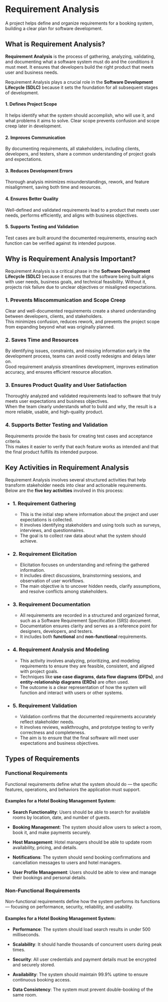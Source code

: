 # Requirement Analysis
A project helps define and organize requirements for a booking system, building a clear plan for software development.

## What is Requirement Analysis?

**Requirement Analysis** is the process of gathering, analyzing, validating, and documenting what a software system must do and the conditions it must meet. It ensures that developers build the right product that meets user and business needs.

Requirement Analysis plays a crucial role in the **Software Development Lifecycle (SDLC)** because it sets the foundation for all subsequent stages of development.

#### **1. Defines Project Scope**
It helps identify what the system should accomplish, who will use it, and what problems it aims to solve. Clear scope prevents confusion and scope creep later in development.

#### **2. Improves Communication**
By documenting requirements, all stakeholders, including clients, developers, and testers, share a common understanding of project goals and expectations.

#### **3. Reduces Development Errors**
Thorough analysis minimizes misunderstandings, rework, and feature misalignment, saving both time and resources.

#### **4. Ensures Better Quality**
Well-defined and validated requirements lead to a product that meets user needs, performs efficiently, and aligns with business objectives.

#### **5. Supports Testing and Validation**
Test cases are built around the documented requirements, ensuring each function can be verified against its intended purpose.

## Why is Requirement Analysis Important?

Requirement Analysis is a critical phase in the **Software Development Lifecycle (SDLC)** because it ensures that the software being built aligns with user needs, business goals, and technical feasibility. Without it, projects risk failure due to unclear objectives or misaligned expectations.

### **1. Prevents Miscommunication and Scope Creep**
Clear and well-documented requirements create a shared understanding between developers, clients, and stakeholders.  
This minimizes confusion, reduces rework, and prevents the project scope from expanding beyond what was originally planned.

### **2. Saves Time and Resources**
By identifying issues, constraints, and missing information early in the development process, teams can avoid costly redesigns and delays later on.  
Good requirement analysis streamlines development, improves estimation accuracy, and ensures efficient resource allocation.

### **3. Ensures Product Quality and User Satisfaction**
Thoroughly analyzed and validated requirements lead to software that truly meets user expectations and business objectives.  
When the team clearly understands *what* to build and *why*, the result is a more reliable, usable, and high-quality product.

### **4. Supports Better Testing and Validation**
Requirements provide the basis for creating test cases and acceptance criteria.  
This makes it easier to verify that each feature works as intended and that the final product fulfills its intended purpose.

## Key Activities in Requirement Analysis

Requirement Analysis involves several structured activities that help transform stakeholder needs into clear and actionable requirements.  
Below are the **five key activities** involved in this process:

- ### **1. Requirement Gathering**
  - This is the initial step where information about the project and user expectations is collected.
  - It involves identifying stakeholders and using tools such as surveys, interviews, and questionnaires.
  - The goal is to collect raw data about what the system should achieve.

- ### **2. Requirement Elicitation**
  - Elicitation focuses on understanding and refining the gathered information.
  - It includes direct discussions, brainstorming sessions, and observation of user workflows.
  - The main objective is to uncover hidden needs, clarify assumptions, and resolve conflicts among stakeholders.

- ### **3. Requirement Documentation**
  - All requirements are recorded in a structured and organized format, such as a Software Requirement Specification (SRS) document.
  - Documentation ensures clarity and serves as a reference point for designers, developers, and testers.
  - It includes both **functional** and **non-functional** requirements.

- ### **4. Requirement Analysis and Modeling**
  - This activity involves analyzing, prioritizing, and modeling requirements to ensure they are feasible, consistent, and aligned with project goals.
  - Techniques like **use case diagrams**, **data flow diagrams (DFDs)**, and **entity-relationship diagrams (ERDs)** are often used.
  - The outcome is a clear representation of how the system will function and interact with users or other systems.

- ### **5. Requirement Validation**
  - Validation confirms that the documented requirements accurately reflect stakeholder needs.
  - It involves reviews, walkthroughs, and prototype testing to verify correctness and completeness.
  - The aim is to ensure that the final software will meet user expectations and business objectives.

## Types of Requirements

### Functional Requirements

Functional requirements define what the system should do — the specific features, operations, and behaviors the application must support.

#### Examples for a Hotel Booking Management System:

- **Search Functionality**: Users should be able to search for available rooms by location, date, and number of guests.

- **Booking Management**: The system should allow users to select a room, book it, and make payments securely.

- **Host Management**: Hotel managers should be able to update room availability, pricing, and details.

- **Notifications**: The system should send booking confirmations and cancellation messages to users and hotel managers.

- **User Profile Management**: Users should be able to view and manage their bookings and personal details.

### Non-Functional Requirements

Non-functional requirements define how the system performs its functions — focusing on performance, security, reliability, and usability.

#### Examples for a Hotel Booking Management System:

- **Performance**: The system should load search results in under 500 milliseconds.

- **Scalability**: It should handle thousands of concurrent users during peak times.

- **Security**: All user credentials and payment details must be encrypted and securely stored.

- **Availability**: The system should maintain 99.9% uptime to ensure continuous booking access.

- **Data Consistency**: The system must prevent double-booking of the same room.




